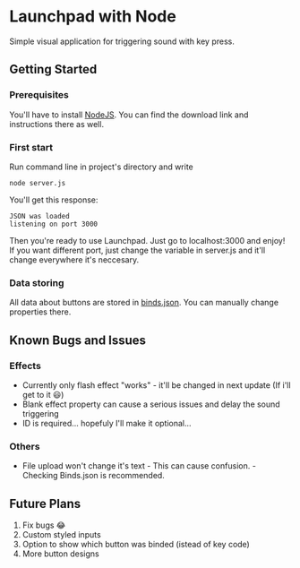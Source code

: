 # Launchpad with Node

Simple visual application for triggering sound with key press.


## Getting Started

### Prerequisites

You'll have to install [NodeJS](https://nodejs.org/). You can find the download link and instructions there as well.

### First start
Run command line in project's directory and write
```
node server.js
```
You'll get this response:
```
JSON was loaded
listening on port 3000
```
Then you're ready to use Launchpad. Just go to localhost:3000 and enjoy!
If you want different port, just change the variable in server.js and it'll change everywhere it's neccesary.
### Data storing
All data about buttons are stored in [binds.json](StaticFiles/binds.json). You can manually change properties there.

## Known Bugs and Issues

### Effects
- Currently only flash effect "works" - it'll be changed in next update (If i'll get to it :smiley:)
- Blank effect property can cause a serious issues and delay the sound triggering
- ID is required... hopefuly I'll make it optional... 

### Others
- File upload won't change it's text - This can cause confusion. - Checking Binds.json is recommended.

## Future Plans
1. Fix bugs :joy:
2. Custom styled inputs
3. Option to show which button was binded (istead of key code)
4. More button designs